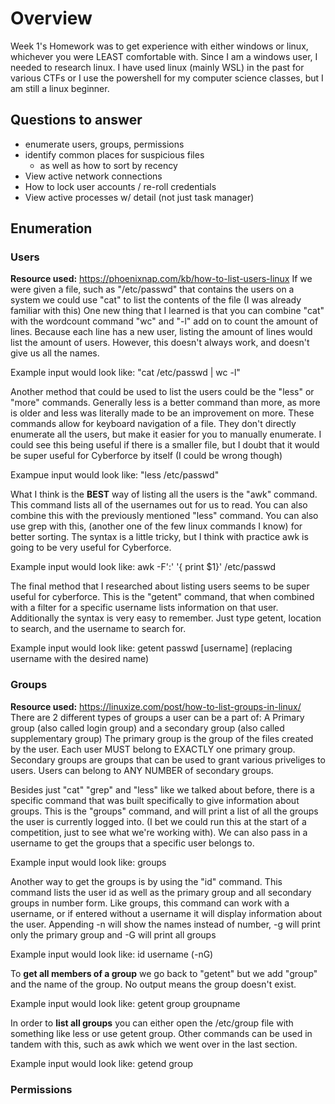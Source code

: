 # Overview
Week 1's Homework was to get experience with either windows or linux, whichever you were LEAST comfortable with. Since I am a windows user, I needed to research linux. 
I have used linux (mainly WSL) in the past for various CTFs or I use the powershell for my computer science classes, but I am still a linux beginner. 

## Questions to answer
- enumerate users, groups, permissions
- identify common places for suspicious files
	- as well as how to sort by recency
- View active network connections
- How to lock user accounts / re-roll credentials
- View active processes w/ detail (not just task manager)

## Enumeration
### Users
**Resource used:** https://phoenixnap.com/kb/how-to-list-users-linux 
If we were given a file, such as "/etc/passwd" that contains the users on a system we could use "cat" to list the contents of the file (I was already familiar with this)
One new thing that I learned is that you can combine "cat" with the wordcount command "wc" and "-l" add on to count the amount of lines. 
Because each line has a new user, listing the amount of lines would list the amount of users. However, this doesn't always work, and doesn't give us all the names. 

Example input would look like: "cat /etc/passwd | wc -l"


Another method that could be used to list the users could be the "less" or "more" commands. Generally less is a better command than more, as more is older 
and less was literally made to be an improvement on more. 
These commands allow for keyboard navigation of a file. They don't directly enumerate all the users, but make it easier for you to manually enumerate. 
I could see this being useful if there is a smaller file, but I doubt that it would be super useful for Cyberforce by itself (I could be wrong though)

Exampue input would look like: "less /etc/passwd"


What I think is the **BEST** way of listing all the users is the "awk" command. This command lists all of the usernames out for us to read. You can also combine this with the previously mentioned "less" command. You can also use grep with this, (another one of the few linux commands I know) for better sorting. 
The syntax is a little tricky, but I think with practice awk is going to be very useful for Cyberforce. 

Example input would look like: awk -F':' '{ print $1}' /etc/passwd  


The final method that I researched about listing users seems to be super useful for cyberforce. This is the "getent" command, that when combined with a filter for a specific username lists information on that user. Additionally the syntax is very easy to remember. Just type getent, location to search, and the username to search for. 

Example input would look like: getent passwd [username] (replacing username with the desired name)


### Groups
**Resource used:** https://linuxize.com/post/how-to-list-groups-in-linux/  
There are 2 different types of groups a user can be a part of: A Primary group (also called login group) and a secondary group (also called supplementary group)
The primary group is the group of the files created by the user. Each user MUST belong to EXACTLY one primary group. 
Secondary groups are groups that can be used to grant various priveliges to users. Users can belong to ANY NUMBER of secondary groups. 

Besides just "cat" "grep" and "less" like we talked about before, there is a specific command that was built specifically to give information about groups. 
This is the "groups" command, and will print a list of all the groups the user is currently logged into. (I bet we could run this at the start of a competition, just to see what we're working with). We can also pass in a username to get the groups that a specific user belongs to. 

Example input would look like: groups


Another way to get the groups is by using the "id" command. This command lists the user id as well as the primary group and all secondary groups in number form. 
Like groups, this command can work with a username, or if entered without a username it will display information about the user. Appending -n will show the names instead of number, -g will print only the primary group and -G will print all groups

Example input would look like: id username (-nG)


To **get all members of a group** we go back to "getent" but we add "group" and the name of the group. No output means the group doesn't exist.

Example input would look like: getent group groupname

In order to **list all groups** you can either open the /etc/group file with something like less or use getent group. Other commands can be used in tandem with this, such as awk which we went over in the last section. 

Example input would look like: getend group

### Permissions
